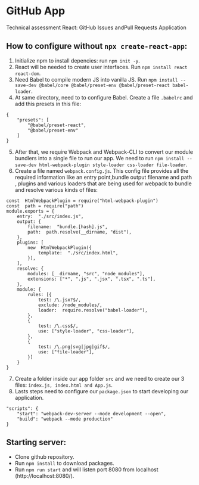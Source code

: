 # GitHub App

Technical assessment React: GitHub Issues andPull Requests Application

## How to configure without `npx create-react-app`:

1. Initialize npm to install depencies: run `npm init -y`.
2. React will be needed to create user interfaces. Run `npm install react react-dom`.
3. Need Babel to compile modern JS into vanilla JS. Run `npm install --save-dev @babel/core @babel/preset-env @babel/preset-react babel-loader`.
4. At same directory, need to to configure Babel. Create a file `.babelrc` and add this presets in this file:
```
{
	"presets": [
		"@babel/preset-react",
		"@babel/preset-env"
	]
}
```
5. After that, we require Webpack and Webpack-CLI to convert our module bundlers into a single file to run our app. We need to run `npm install --save-dev html-webpack-plugin style-loader css-loader file-loader`.
6. Create a file named `webpack.config.js`. This config file provides all the required information like an entry point,bundle output filename and path , plugins and various loaders that are being used for webpack to bundle and resolve various kinds of files:
```
const  HtmlWebpackPlugin = require("html-webpack-plugin")
const  path = require("path")
module.exports = {
	entry:  "./src/index.js",
	output: {
		filename:  "bundle.[hash].js",
		path:  path.resolve(__dirname, "dist"),
	},
	plugins: [
		new  HtmlWebpackPlugin({
			template:  "./src/index.html",
		}),
	],
	resolve: {
		modules: [__dirname, "src", "node_modules"],
		extensions: ["*", ".js", ".jsx", ".tsx", ".ts"],
	},
	module: {
		rules: [{
			test: /\.jsx?$/,
			exclude: /node_modules/,
			loader:  require.resolve("babel-loader"),
		},
		{
			test: /\.css$/,
			use: ["style-loader", "css-loader"],
		},
		{
			test: /\.png|svg|jpg|gif$/,
			use: ["file-loader"],
		}]
	}
}
```
7. Create a folder inside our app folder `src` and we need to create our 3 files: `index.js, index.html and App.js`.
8. Lasts steps need to configure our `package.json` to start developing our application. 
```
"scripts": {
	"start": "webpack-dev-server --mode development --open",
	"build": "webpack --mode production"
}
```

## Starting server:

- Clone github repository.
- Run `npm install` to download packages.
- Run `npm run start` and will listen port 8080 from localhost (http://localhost:8080/).